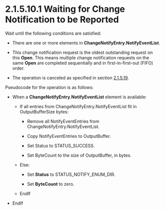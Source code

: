 <html dir="LTR" xmlns:mshelp="http://msdn.microsoft.com/mshelp" xmlns:ddue="http://ddue.schemas.microsoft.com/authoring/2003/5" xmlns:xlink="http://www.w3.org/1999/xlink" xmlns:tool="http://www.microsoft.com/tooltip">
    <head>
        <meta http-equiv="Content-Type" content="text/html; CHARSET=utf-8"></meta>
        <meta name="save" content="history"></meta>
        <title>2.1.5.10.1 Waiting for Change Notification to be Reported</title>
        <xml>
            <mshelp:toctitle title="2.1.5.10.1 Waiting for Change Notification to be Reported"></mshelp:toctitle>
            <mshelp:rltitle title="[MS-FSA]: Waiting for Change Notification to be Reported"></mshelp:rltitle>
            <mshelp:keyword index="A" term="dd20655d-5ea7-4f49-9ab5-b95c95a78df7"></mshelp:keyword>
            <mshelp:attr name="DCSext.ContentType" value="open specification"></mshelp:attr>
            <mshelp:attr name="AssetID" value="dd20655d-5ea7-4f49-9ab5-b95c95a78df7"></mshelp:attr>
            <mshelp:attr name="TopicType" value="kbRef"></mshelp:attr>
            <mshelp:attr name="DCSext.Title" value="[MS-FSA]: Waiting for Change Notification to be Reported" />
        </xml>
    </head>
    <body>
        <div id="header">
            <h1 class="heading">2.1.5.10.1 Waiting for Change Notification to be Reported</h1>
        </div>
        <div id="mainSection">
            <div id="mainBody">
                <div id="allHistory" class="saveHistory"></div>
                <div id="sectionSection0" class="section" name="collapseableSection">
                    

<p>Wait until the following conditions are satisfied:</p>

<ul><li><p><span><span> 
</span></span>There are one or more elements in <b>ChangeNotifyEntry.NotifyEventList</b>.</p>

</li><li><p><span><span> 
</span></span>This change notification request is the oldest outstanding
request on this <b>Open</b>. This means multiple change notification requests
on the same <b>Open</b> are completed sequentially and in first-in-first-out
(FIFO) order.</p>

</li><li><p><span><span> 
</span></span>The operation is canceled as specified in section <a href="b8f2c9fd-ec06-496c-b0aa-f3c1ed5853a0.md">2.1.5.19</a>.</p>

</li></ul><p>Pseudocode for the operation is as follows:</p>

<ul><li><p><span><span> 
</span></span>When a <b>ChangeNotifyEntry</b>.<b>NotifyEventList</b> element is
available:</p>

<ul><li><p><span><span>  </span></span>If
all entries from ChangeNotifyEntry.NotifyEventList fit in OutputBufferSize
bytes:</p>

<ul><li><p><span><span> 
</span></span>Remove all NotifyEventEntries from
ChangeNotifyEntry.NotifyEventList.</p>

</li><li><p><span><span> 
</span></span>Copy NotifyEventEntries to OutputBuffer.</p>

</li><li><p><span><span> 
</span></span>Set Status to STATUS_SUCCESS.</p>

</li><li><p><span><span> 
</span></span>Set ByteCount to the size of OutputBuffer, in bytes.</p>

</li></ul></li><li><p><span><span>  </span></span>Else:</p>

<ul><li><p><span><span> 
</span></span>Set <b>Status</b> to STATUS_NOTIFY_ENUM_DIR.</p>

</li><li><p><span><span> 
</span></span>Set <b>ByteCount</b> to zero.</p>

</li></ul></li><li><p><span><span>  </span></span>EndIf</p>

</li></ul></li><li><p><span><span> 
</span></span>EndIf</p>

</li></ul>
                </div>
            </div>
        </div>
    </body>
</html>